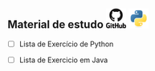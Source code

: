 ## Material de estudo <img src="https://raw.githubusercontent.com/devicons/devicon/master/icons/github/github-original-wordmark.svg" width="40"/> <img src="https://raw.githubusercontent.com/devicons/devicon/master/icons/python/python-original.svg" width="40"/>

- [ ] Lista de Exercício de Python

- [ ] Lista de Exercicio em Java
